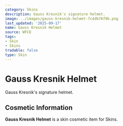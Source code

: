 ```yaml
---
category: Skins
description: Gauss Kresnik's signature helmet.
image: ../images/gauss-kresnik-helmet-7c4db76f9b.png
last_updated: '2025-09-17'
name: Gauss Kresnik Helmet
source: WFCD
tags:
- Skin
- Skins
tradable: false
type: Skin
---
```


# Gauss Kresnik Helmet

Gauss Kresnik's signature helmet.

## Cosmetic Information

**Gauss Kresnik Helmet** is a skin cosmetic item for Skins.

